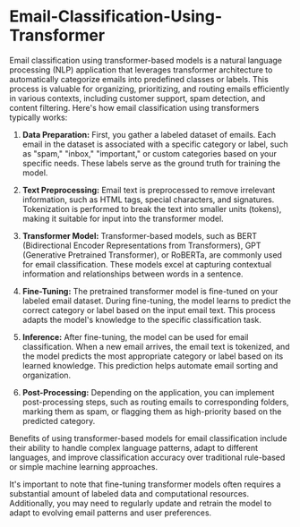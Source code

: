 # Email-Classification-Using-Transformer

Email classification using transformer-based models is a natural language processing (NLP) application that leverages transformer architecture to automatically categorize emails into predefined classes or labels. This process is valuable for organizing, prioritizing, and routing emails efficiently in various contexts, including customer support, spam detection, and content filtering. Here's how email classification using transformers typically works:

1. **Data Preparation:** First, you gather a labeled dataset of emails. Each email in the dataset is associated with a specific category or label, such as "spam," "inbox," "important," or custom categories based on your specific needs. These labels serve as the ground truth for training the model.

2. **Text Preprocessing:** Email text is preprocessed to remove irrelevant information, such as HTML tags, special characters, and signatures. Tokenization is performed to break the text into smaller units (tokens), making it suitable for input into the transformer model.

3. **Transformer Model:** Transformer-based models, such as BERT (Bidirectional Encoder Representations from Transformers), GPT (Generative Pretrained Transformer), or RoBERTa, are commonly used for email classification. These models excel at capturing contextual information and relationships between words in a sentence.

4. **Fine-Tuning:** The pretrained transformer model is fine-tuned on your labeled email dataset. During fine-tuning, the model learns to predict the correct category or label based on the input email text. This process adapts the model's knowledge to the specific classification task.

5. **Inference:** After fine-tuning, the model can be used for email classification. When a new email arrives, the email text is tokenized, and the model predicts the most appropriate category or label based on its learned knowledge. This prediction helps automate email sorting and organization.

6. **Post-Processing:** Depending on the application, you can implement post-processing steps, such as routing emails to corresponding folders, marking them as spam, or flagging them as high-priority based on the predicted category.

Benefits of using transformer-based models for email classification include their ability to handle complex language patterns, adapt to different languages, and improve classification accuracy over traditional rule-based or simple machine learning approaches.

It's important to note that fine-tuning transformer models often requires a substantial amount of labeled data and computational resources. Additionally, you may need to regularly update and retrain the model to adapt to evolving email patterns and user preferences.
